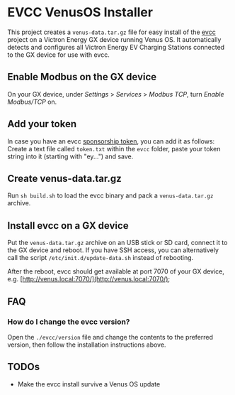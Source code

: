 # EVCC VenusOS Installer

This project creates a `venus-data.tar.gz` file for easy install of the [evcc](https://github.com/evcc-io/evcc) project on a Victron Energy GX device running Venus OS. It automatically detects and configures all Victron Energy EV Charging Stations connected to the GX device for use with evcc.

## Enable Modbus on the GX device

On your GX device, under *Settings* > *Services* > *Modbus TCP*, turn *Enable Modbus/TCP* on.

## Add your token

In case you have an evcc [sponsorship token](https://docs.evcc.io/en/docs/sponsorship/), you can add it as follows: 
Create a text file called `token.txt` within the `evcc` folder, paste your token string into it (starting with "ey...") and save.

## Create venus-data.tar.gz

Run `sh build.sh` to load the evcc binary and pack a `venus-data.tar.gz` archive.

## Install evcc on a GX device

Put the `venus-data.tar.gz` archive on an USB stick or SD card, connect it to the GX device and reboot. If you have SSH access, you can alternatively call the script `/etc/init.d/update-data.sh` instead of rebooting.

After the reboot, evcc should get available at port 7070 of your GX device, e.g. [http://venus.local:7070/](http://venus.local:7070/);

## FAQ

### How do I change the evcc version?

Open the `./evcc/version` file and change the contents to the preferred version, then follow the installation instructions above.

## TODOs

* Make the evcc install survive a Venus OS update

